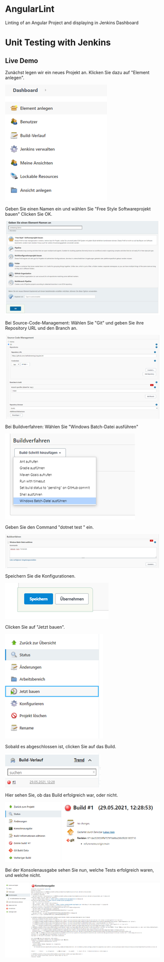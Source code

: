 # AngularLint
Linting of an Angular Project and displaying in Jenkins Dashboard

# Unit Testing with Jenkins

## Live Demo

Zunächst legen wir ein neues Projekt an. Klicken Sie dazu auf "Element anlegen".

![](images/step1.png)

Geben Sie einen Namen ein und wählen Sie "Free Style Softwareprojekt bauen"
Clicken Sie OK.

![](images/step2.png)

Bei Source-Code-Management:
Wählen Sie "Git" und geben Sie ihre Repository URL und den Branch an.

![](images/step3.png)

Bei Buildverfahren:
Wählen Sie "Windows Batch-Datei ausführen"

![](images/step4.png)

Geben Sie den Command "dotnet test <Project-root>" ein.

![](images/step5.png)

Speichern Sie die Konfigurationen.

![](images/step6.png)

Clicken Sie auf "Jetzt bauen".

![](images/step7.png)

Sobald es abgeschlossen ist, clicken Sie auf das Build.

![](images/step8.png)

Hier sehen Sie, ob das Build erfolgreich war, oder nicht.

![](images/step9.png)

Bei der Konsolenausgabe sehen Sie nun, welche Tests erfolgreich waren, und welche nicht.

![](images/step10.png)
